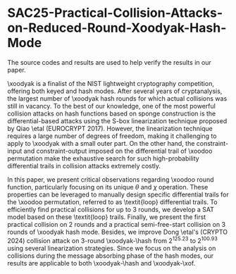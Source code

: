 # SAC25-Practical-Collision-Attacks-on-Reduced-Round-Xoodyak-Hash-Mode
The source codes and results are used to help verify the results in our paper.


\xoodyak is a finalist of the NIST lightweight cryptography competition, offering both keyed and hash modes. After several years of cryptanalysis, the largest number of \xoodyak hash rounds for which actual collisions  was still in vacancy. 
To the best of our knowledge, one of the most powerful collision attacks on hash functions based on  sponge construction is  the differential-based attacks using the S-box linearization technique proposed by Qiao \etal (EUROCRYPT 2017).
However, the linearization technique requires  a large number of degrees of freedom, making it challenging to apply to \xoodyak with a small outer part. On the other hand, the constraint-input and constraint-output imposed on the differential trail of \xoodoo permutation make the exhaustive search for such high-probability differential trails in collision attacks extremely costly.


 In this paper, we present critical observations regarding \xoodoo round function, particularly focusing on its unique  $\theta$ and $\chi$ operation. These properties can be leveraged to manually design specific differential trails for the \xoodoo permutation, referred to as \textit{loop} differential trails. To efficiently find practical collisions for up to 3 rounds, we develop a SAT model based on these \textit{loop} trails.  Finally, we present the first practical collision on 2 rounds and a practical semi-free-start collision on 3 rounds of \xoodyak hash mode. Besides,  we improve Dong \etal's (CRYPTO 2024) collision attack on 3-round \xoodyak-\hash from $2^{125.23}$ to $2^{100.93}$ using several linearization strategies.
 Since we focus on the analysis on collisions during the message absorbing phase of the hash modes, our results are applicable to both \xoodyak-\hash and \xoodyak-\xof.
